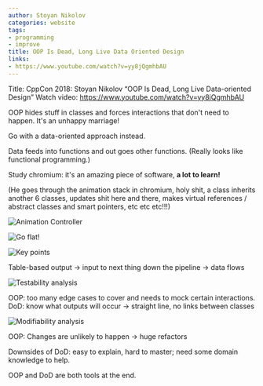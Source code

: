 ```yaml
---
author: Stoyan Nikolov
categories: website
tags:
- programming
- improve
title: OOP Is Dead, Long Live Data Oriented Design
links:
- https://www.youtube.com/watch?v=yy8jQgmhbAU
---
```



Title: CppCon 2018: Stoyan Nikolov “OOP Is Dead, Long Live Data-oriented Design”
Watch video: https://www.youtube.com/watch?v=yy8jQgmhbAU

OOP hides stuff in classes and forces interactions that don't need to happen.
It's an unhappy marriage!

Go with a data-oriented approach instead.

Data feeds into functions and out goes other functions. (Really looks like
functional programming.)

Study chromium: it's an amazing piece of software, **a lot to learn!**

(He goes through the animation stack in chromium, holy shit, a class
inherits another 6 classes, updates shit here and there, makes virtual
references / abstract classes and smart pointers, etc etc etc!!!)

![Animation Controller](../attachments/2021-07-04-18-22-00.png)

![Go flat!](../attachments/2021-07-04-18-22-32.png)

![Key points](../attachments/2021-07-04-18-33-06.png)

Table-based output -> input to next thing down the pipeline -> data flows

![Testability analysis](../attachments/2021-07-04-18-36-00.png)

OOP: too many edge cases to cover and needs to mock certain interactions.
DoD: know what outputs will occur -> straight line, no links between classes

![Modifiability analysis](../attachments/2021-07-04-18-37-06.png)

OOP: Changes are unlikely to happen -> huge refactors

Downsides of DoD: easy to explain, hard to master; need some domain knowledge to help.

OOP and DoD are both tools at the end.